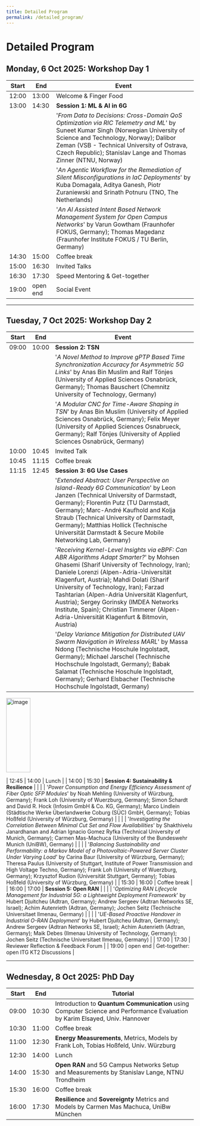 ```yaml
---
title: Detailed Program
permalink: /detailed_program/
---
```


# Detailed Program

## Monday, 6 Oct 2025: Workshop Day 1

| Start       | End         | Event                            | 
| ----------- | ----------- | -----------------                |
| 12:00       | 13:00       | Welcome & Finger Food            |
| 13:00       | 14:30       | **Session 1: ML & AI in 6G** |          
| | | '*From Data to Decisions: Cross-Domain QoS Optimization via RIC Telemetry and ML*' by Suneet Kumar Singh (Norwegian University of Science and Technology, Norway); Dalibor Zeman (VSB - Technical University of Ostrava, Czech Republic); Stanislav Lange and Thomas Zinner (NTNU, Norway) | 
| | | '*An Agentic Workflow for the Remediation of Silent Misconfigurations in IaC Deployments*' by Kuba Domagala, Aditya Ganesh, Piotr Zuraniewski and Srinath Potnuru (TNO, The Netherlands) | 
| | | '*An AI Assisted Intent Based Network Management System for Open Campus Networks*' by Varun Gowtham (Fraunhofer FOKUS, Germany); Thomas Magedanz (Fraunhofer Institute FOKUS / TU Berlin, Germany) | 
| 14:30       | 15:00       | Coffee break                     |
| 15:00       | 16:30       | Invited Talks                    |
| 16:30       | 17:30       | Speed Mentoring & Get-together   |
| 19:00       | open end    | Social Event                     |

***

## Tuesday, 7 Oct 2025: Workshop Day 2

| Start       | End         | Event                  | 
| ----------- | ----------- | -----------------      |
| 09:00       | 10:00       | **Session 2: TSN**    |
| | | '*A Novel Method to Improve gPTP Based Time Synchronization Accuracy for Asymmetric 5G Links*' by Anas Bin Muslim and Ralf Tönjes (University of Applied Sciences Osnabrück, Germany); Thomas Bauschert (Chemnitz University of Technology, Germany) | 
| | | '*A Modular CNC for Time-Aware Shaping in TSN*' by Anas Bin Muslim (University of Applied Sciences Osnabrück, Germany); Felix Meyer (University of Applied Sciences Osnabrueck, Germany); Ralf Tönjes (University of Applied Sciences Osnabrück, Germany) | 
| 10:00       | 10:45       | Invited Talk           |
| 10:45       | 11:15       | Coffee break           |
| 11:15       | 12:45       | **Session 3:  6G Use Cases**    |
| | | '*Extended Abstract: User Perspective on Island-Ready 6G Communication*' by Leon Janzen (Technical University of Darmstadt, Germany); Florentin Putz (TU Darmstadt, Germany); Marc-André Kaufhold and Kolja Straub (Technical University of Darmstadt, Germany); Matthias Hollick (Technische Universität Darmstadt & Secure Mobile Networking Lab, Germany) | 
| | | '*Receiving Kernel-Level Insights via eBPF: Can ABR Algorithms Adapt Smarter?*' by Mohsen Ghasemi (Sharif University of Technology, Iran); Daniele Lorenzi (Alpen-Adria-Universität Klagenfurt, Austria); Mahdi Dolati (Sharif University of Technology, Iran); Farzad Tashtarian (Alpen-Adria Universität Klagenfurt, Austria); Sergey Gorinsky (IMDEA Networks Institute, Spain); Christian Timmerer (Alpen-Adria-Universität Klagenfurt & Bitmovin, Austria) | 
| | | '*Delay Variance Mitigation for Distributed UAV Swarm Navigation in Wireless MARL*' by Massa Ndong (Technische Hoschule Ingolstadt, Germany); Michael Jarschel (Technische Hochschule Ingolstadt, Germany); Babak Salamat (Technische Hoschule Ingolstadt, Germany); Gerhard Elsbacher (Technische Hochschule Ingolstadt, Germany) | 
<img width="65" height="199" alt="image" src="https://github.com/user-attachments/assets/612a11a1-509a-47fe-a203-f67ab9e10e1a" />

| 12:45       | 14:00       | Lunch                  |
| 14:00       | 15:30       | **Session 4: Sustainability & Resilience**    |
| | | '*Power Consumption and Energy Efficiency Assessment of Fiber Optic SFP Modules*' by Noah Mehling (University of Würzburg, Germany); Frank Loh (University of Wuerzburg, Germany); Simon Schardt and David R. Hock (Infosim GmbH & Co. KG, Germany); Marco Lindlein (Städtische Werke Überlandwerke Coburg (SÜC) GmbH, Germany); Tobias Hoßfeld (University of Würzburg, Germany) | 
| | | '*Investigating the Correlation Between Minimal Cut Set and Flow Availabilities*' by Shakthivelu Janardhanan and Adrian Ignacio Gomez Ryfka (Technical University of Munich, Germany); Carmen Mas-Machuca (University of the Bundeswehr Munich (UniBW), Germany) | 
| | | '*Balancing Sustainability and Performability: a Markov Model of a Photovoltaic-Powered Server Cluster Under Varying Load*' by Carina Baur (University of Würzburg, Germany); Theresa Paulus (University of Stuttgart, Institute of Power Transmission and High Voltage Techno, Germany); Frank Loh (University of Wuerzburg, Germany); Krzysztof Rudion (Universität Stuttgart, Germany); Tobias Hoßfeld (University of Würzburg, Germany) | 
| 15:30       | 16:00       | Coffee break           |
| 16:00       | 17:00       | **Session 5: Open RAN**    |
| | | '*Optimizing RAN Lifecycle Management for Industrial 5G: a Lightweight Deployment Framework*' by Hubert Djuitcheu (Adtran, Germany); Andrew Sergeev (Adtran Networks SE, Israel); Achim Autenrieth (Adtran, Germany); Jochen Seitz (Technische Universitaet Ilmenau, Germany) | 
| | | '*UE-Based Proactive Handover in Industrial O-RAN Deployment*' by Hubert Djuitcheu (Adtran, Germany); Andrew Sergeev (Adtran Networks SE, Israel); Achim Autenrieth (Adtran, Germany); Maik Debes (Ilmenau University of Technology, Germany); Jochen Seitz (Technische Universitaet Ilmenau, Germany) | 
| 17:00       | 17:30       | Reviewer Reflection & Feedback Forum    |
| 19:00       | open end    | Get-together: open ITG KT2 Discussions    |

***

## Wednesday, 8 Oct 2025: PhD Day

| Start       | End         | Tutorial                  | 
| ----------- | ----------- | -----------------      |
| 09:00       | 10:30       |  Introduction to **Quantum Communication** using Computer Science and Performance Evaluation by Karim Elsayed, Univ. Hannover|
| 10:30       | 11:00       | Coffee break           |
| 11:00       | 12:30       |  **Energy Measurements**, Metrics, Models by Frank Loh, Tobias Hoßfeld, Univ. Würzburg |
| 12:30       | 14:00       | Lunch                  |
| 14:00       | 15:30       |  **Open RAN** and 5G Campus Networks Setup and Measurements by Stanislav Lange, NTNU Trondheim |
| 15:30       | 16:00       | Coffee break           |
| 16:00       | 17:30       | **Resilience** and **Sovereignty** Metrics and Models by Carmen Mas Machuca, UniBw München      |




